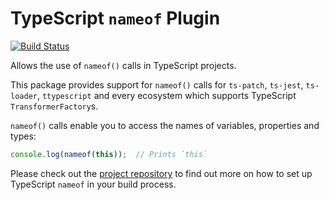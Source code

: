 # TypeScript `nameof` Plugin
[![Build Status](https://ci.nuth.ch/api/badges/typescript-nameof/nameof/status.svg)](https://ci.nuth.ch/typescript-nameof/nameof)

Allows the use of `nameof()` calls in TypeScript projects.

This package provides support for `nameof()` calls for `ts-patch`, `ts-jest`, `ts-loader`, `ttypescript` and every ecosystem which supports TypeScript `TransformerFactory`s.

`nameof()` calls enable you to access the names of variables, properties and types:

```ts
console.log(nameof(this));  // Prints `this`
```

Please check out the [project repository](https://github.com/typescript-nameof/nameof) to find out more on how to set up TypeScript `nameof` in your build process.
